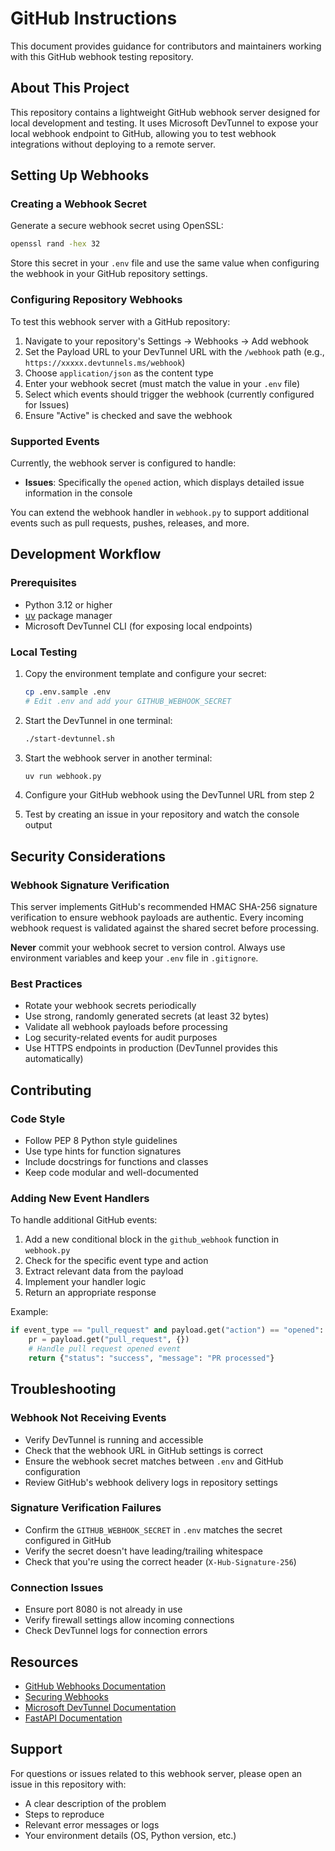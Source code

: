 # GitHub Instructions

This document provides guidance for contributors and maintainers working with this GitHub webhook testing repository.

## About This Project

This repository contains a lightweight GitHub webhook server designed for local development and testing. It uses Microsoft DevTunnel to expose your local webhook endpoint to GitHub, allowing you to test webhook integrations without deploying to a remote server.

## Setting Up Webhooks

### Creating a Webhook Secret

Generate a secure webhook secret using OpenSSL:

```bash
openssl rand -hex 32
```

Store this secret in your `.env` file and use the same value when configuring the webhook in your GitHub repository settings.

### Configuring Repository Webhooks

To test this webhook server with a GitHub repository:

1. Navigate to your repository's Settings → Webhooks → Add webhook
2. Set the Payload URL to your DevTunnel URL with the `/webhook` path (e.g., `https://xxxxx.devtunnels.ms/webhook`)
3. Choose `application/json` as the content type
4. Enter your webhook secret (must match the value in your `.env` file)
5. Select which events should trigger the webhook (currently configured for Issues)
6. Ensure "Active" is checked and save the webhook

### Supported Events

Currently, the webhook server is configured to handle:

- **Issues**: Specifically the `opened` action, which displays detailed issue information in the console

You can extend the webhook handler in `webhook.py` to support additional events such as pull requests, pushes, releases, and more.

## Development Workflow

### Prerequisites

- Python 3.12 or higher
- [uv](https://github.com/astral-sh/uv) package manager
- Microsoft DevTunnel CLI (for exposing local endpoints)

### Local Testing

1. Copy the environment template and configure your secret:
   ```bash
   cp .env.sample .env
   # Edit .env and add your GITHUB_WEBHOOK_SECRET
   ```

2. Start the DevTunnel in one terminal:
   ```bash
   ./start-devtunnel.sh
   ```

3. Start the webhook server in another terminal:
   ```bash
   uv run webhook.py
   ```

4. Configure your GitHub webhook using the DevTunnel URL from step 2

5. Test by creating an issue in your repository and watch the console output

## Security Considerations

### Webhook Signature Verification

This server implements GitHub's recommended HMAC SHA-256 signature verification to ensure webhook payloads are authentic. Every incoming webhook request is validated against the shared secret before processing.

**Never** commit your webhook secret to version control. Always use environment variables and keep your `.env` file in `.gitignore`.

### Best Practices

- Rotate your webhook secrets periodically
- Use strong, randomly generated secrets (at least 32 bytes)
- Validate all webhook payloads before processing
- Log security-related events for audit purposes
- Use HTTPS endpoints in production (DevTunnel provides this automatically)

## Contributing

### Code Style

- Follow PEP 8 Python style guidelines
- Use type hints for function signatures
- Include docstrings for functions and classes
- Keep code modular and well-documented

### Adding New Event Handlers

To handle additional GitHub events:

1. Add a new conditional block in the `github_webhook` function in `webhook.py`
2. Check for the specific event type and action
3. Extract relevant data from the payload
4. Implement your handler logic
5. Return an appropriate response

Example:
```python
if event_type == "pull_request" and payload.get("action") == "opened":
    pr = payload.get("pull_request", {})
    # Handle pull request opened event
    return {"status": "success", "message": "PR processed"}
```

## Troubleshooting

### Webhook Not Receiving Events

- Verify DevTunnel is running and accessible
- Check that the webhook URL in GitHub settings is correct
- Ensure the webhook secret matches between `.env` and GitHub configuration
- Review GitHub's webhook delivery logs in repository settings

### Signature Verification Failures

- Confirm the `GITHUB_WEBHOOK_SECRET` in `.env` matches the secret configured in GitHub
- Verify the secret doesn't have leading/trailing whitespace
- Check that you're using the correct header (`X-Hub-Signature-256`)

### Connection Issues

- Ensure port 8080 is not already in use
- Verify firewall settings allow incoming connections
- Check DevTunnel logs for connection errors

## Resources

- [GitHub Webhooks Documentation](https://docs.github.com/en/webhooks)
- [Securing Webhooks](https://docs.github.com/en/webhooks/using-webhooks/validating-webhook-deliveries)
- [Microsoft DevTunnel Documentation](https://learn.microsoft.com/en-us/azure/developer/dev-tunnels/overview)
- [FastAPI Documentation](https://fastapi.tiangolo.com/)

## Support

For questions or issues related to this webhook server, please open an issue in this repository with:

- A clear description of the problem
- Steps to reproduce
- Relevant error messages or logs
- Your environment details (OS, Python version, etc.)
